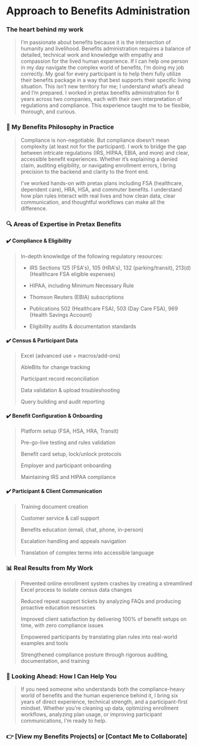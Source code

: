 # Approach to Benefits Administration
### The heart behind my work
> I’m passionate about benefits because it is the intersection of humanity and livelihood. Benefits administration requires a balance of detailed, technical work and knowledge with empathy and compassion for the lived human experience. If I can help one person in my day navigate the complex world of benefits, I’m doing my job correctly. My goal for every participant is to help them fully utilize their benefits package in a way that best supports their specific living situation. This isn’t new territory for me; I understand what’s ahead and I’m prepared. I worked in pretax benefits administration for 6 years across two companies, each with their own interpretation of regulations and compliance. This experience taught me to be flexible, thorough, and curious.

### 🧠 My Benefits Philosophy in Practice
> Compliance is non-negotiable. But compliance doesn’t mean complexity (at least not for the participant). I work to bridge the gap between intricate regulations (IRS, HIPAA, EBIA, and more) and clear, accessible benefit experiences. Whether it’s explaining a denied claim, auditing eligibility, or navigating enrollment errors, I bring precision to the backend and clarity to the front end.
>
> I’ve worked hands-on with pretax plans including FSA (healthcare, dependent care), HRA, HSA, and commuter benefits. I understand how plan rules interact with real lives and how clean data, clear communication, and thoughtful workflows can make all the difference.
> 

### 🔍 Areas of Expertise in Pretax Benefits

#### ✔️ Compliance & Eligibility
> In-depth knowledge of the following regulatory resources:
> * IRS Sections 125 (FSA's), 105 (HRA's), 132 (parking/transit), 213(d) (Healthcare FSA eligible expenses)
>
> * HIPAA, including Minimum Necessary Rule
>
> * Thomson Reuters (EBIA) subscriptions
>
> * Publications 502 (Healthcare FSA), 503 (Day Care FSA), 969 (Health Savings Account)
>
> * Eligibility audits & documentation standards
> 

#### ✔️ Census & Participant Data
> Excel (advanced use + macros/add-ons)
> 
> AbleBits for change tracking
> 
> Participant record reconciliation
> 
> Data validation & upload troubleshooting
> 
> Query building and audit reporting
> 

#### ✔️ Benefit Configuration & Onboarding
> Platform setup (FSA, HSA, HRA, Transit)
> 
> Pre-go-live testing and rules validation
> 
> Benefit card setup, lock/unlock protocols
> 
> Employer and participant onboarding
> 
> Maintaining IRS and HIPAA compliance
> 

#### ✔️ Participant & Client Communication
> Training document creation
> 
> Customer service & call support
> 
> Benefits education (email, chat, phone, in-person)
> 
> Escalation handling and appeals navigation
> 
> Translation of complex terms into accessible language
> 

### 📊 Real Results from My Work
> Prevented online enrollment system crashes by creating a streamlined Excel process to isolate census data changes
> 
> Reduced repeat support tickets by analyzing FAQs and producing proactive education resources
> 
> Improved client satisfaction by delivering 100% of benefit setups on time, with zero compliance issues
> 
> Empowered participants by translating plan rules into real-world examples and tools
> 
> Strengthened compliance posture through rigorous auditing, documentation, and training
> 

### 💼 Looking Ahead: How I Can Help You
> If you need someone who understands both the compliance-heavy world of benefits and the human experience behind it, I bring six years of direct experience, technical strength, and a participant-first mindset. Whether you're cleaning up data, optimizing enrollment workflows, analyzing plan usage, or improving participant communications, I'm ready to help.

### 👉 [View my Benefits Projects] or [Contact Me to Collaborate]


